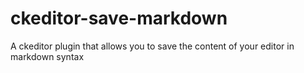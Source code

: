 # ckeditor-save-markdown
A ckeditor plugin that allows you to save the content of your editor in markdown syntax

